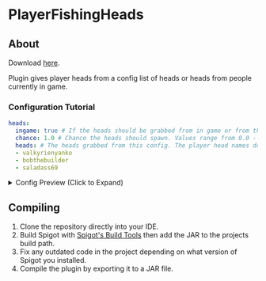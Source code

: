 # PlayerFishingHeads

## About
Download [here](https://github.com/valkyrienyanko/PlayerFishingHeads/releases).

Plugin gives player heads from a config list of heads or heads from people currently in game.

### Configuration Tutorial

```yml
heads:
  ingame: true # If the heads should be grabbed from in game or from the config.
  chance: 1.0 # Chance the heads should spawn. Values range from 0.0 - 1.0. (0% - 100%)
  heads: # The heads grabbed from this config. The player head names don't have to be from people who have previously joined your server.
  - valkyrienyanko
  - bobthebuilder
  - saladass69
```

<details><summary>Config Preview (Click to Expand)</summary>
<p>

#### heads.yml

```yml
heads:
  ingame: true
  chance: 1.0
  heads:
  - valkyrienyanko
  - bobthebuilder
  - saladass69
```
</p>
</details>

## Compiling
1. Clone the repository directly into your IDE.
2. Build Spigot with [Spigot's Build Tools](https://www.spigotmc.org/wiki/buildtools/) then add the JAR to the projects build path.
3. Fix any outdated code in the project depending on what version of Spigot you installed.
4. Compile the plugin by exporting it to a JAR file.
